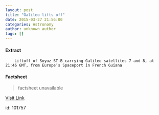 ```yaml
---
layout: post
title: "Galileo lifts off"
date: 2015-03-27 21:56:00
categories: Astronomy
author: unknown author
tags: []
---
```



#### Extract
>
							
				
		
		Liftoff of Soyuz ST-B carrying Galileo satellites 7 and 8, at 21:46 GMT, from Europe’s Spaceport in French Guiana
	

#### Factsheet
>factsheet unavailable

[Visit Link](http://www.esa.int/spaceinvideos/Videos/2015/03/Galileo_liftoff_replay)

id:  101757
